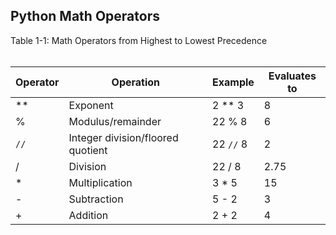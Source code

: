 ## Python Math Operators

Table 1-1: Math Operators from Highest to Lowest Precedence<br><br>

| Operator | Operation | Example |  Evaluates to |
| -------- | --------- | ------- |  ------------ |
| ** | Exponent | 2 ** 3 | 8|
| %  |            Modulus/remainder    |                    22 % 8    |       6|
| `//`   | Integer division/floored quotient  |  22 `//` 8   |         2|
| /  |              Division     |                                     22 / 8     |       2.75|
| *   |            Multiplication           |                       3 * 5     |         15|
| -   |            Subtraction          |                           5 - 2   |           3|
| +  |            Addition              |                            2 + 2    |         4|
